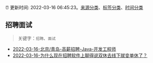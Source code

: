 :alarm_clock: 更新时间: 2022-03-16 06:45:23。[来源分类](../README.md)、[标签分类](../TAGS.md)、[时间分类](../TIMELINE.md)

## 招聘面试


> 关键字：`招聘`、`面试`



- [2022-03-16-北京/青岛-高薪招聘-Java-开发工程师](https://www.v2ex.com/t/840747) 
- [2022-03-16-为什么现在招聘软件上聊得说双休去线下就变单休了？](https://www.v2ex.com/t/840729) 